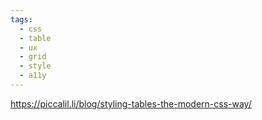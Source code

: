 ```yaml
---
tags:
  - css
  - table
  - ux
  - grid
  - style
  - a11y
---
```

https://piccalil.li/blog/styling-tables-the-modern-css-way/